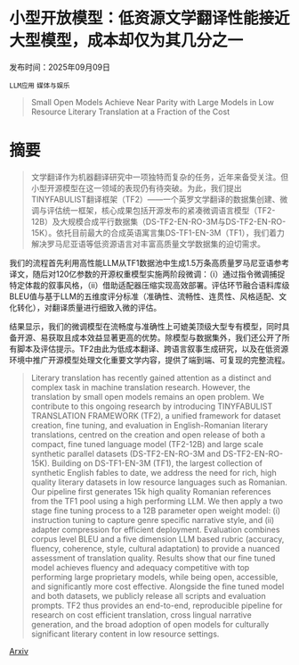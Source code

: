 # 小型开放模型：低资源文学翻译性能接近大型模型，成本却仅为其几分之一

发布时间：2025年09月09日

`LLM应用` `媒体与娱乐`

> Small Open Models Achieve Near Parity with Large Models in Low Resource Literary Translation at a Fraction of the Cost

# 摘要

> 文学翻译作为机器翻译研究中一项独特而复杂的任务，近年来备受关注。但小型开源模型在这一领域的表现仍有待突破。为此，我们提出TINYFABULIST翻译框架（TF2）——一个英罗文学翻译的数据集创建、微调与评估统一框架，核心成果包括开源发布的紧凑微调语言模型（TF2-12B）及大规模合成平行数据集（DS-TF2-EN-RO-3M与DS-TF2-EN-RO-15K）。依托目前最大的合成英语寓言集DS-TF1-EN-3M（TF1），我们着力解决罗马尼亚语等低资源语言对丰富高质量文学数据集的迫切需求。

我们的流程首先利用高性能LLM从TF1数据池中生成1.5万条高质量罗马尼亚语参考译文，随后对120亿参数的开源权重模型实施两阶段微调：（i）通过指令微调捕捉特定体裁的叙事风格，（ii）借助适配器压缩实现高效部署。评估环节融合语料库级BLEU值与基于LLM的五维度评分标准（准确性、流畅性、连贯性、风格适配、文化转化），对翻译质量进行细致入微的评估。

结果显示，我们的微调模型在流畅度与准确性上可媲美顶级大型专有模型，同时具备开源、易获取且成本效益显著更高的优势。除模型与数据集外，我们还公开了所有脚本及评估提示。TF2由此为低成本翻译、跨语言叙事生成研究，以及在低资源环境中推广开源模型处理文化重要文学内容，提供了端到端、可复现的完整流程。

> Literary translation has recently gained attention as a distinct and complex task in machine translation research. However, the translation by small open models remains an open problem. We contribute to this ongoing research by introducing TINYFABULIST TRANSLATION FRAMEWORK (TF2), a unified framework for dataset creation, fine tuning, and evaluation in English-Romanian literary translations, centred on the creation and open release of both a compact, fine tuned language model (TF2-12B) and large scale synthetic parallel datasets (DS-TF2-EN-RO-3M and DS-TF2-EN-RO-15K). Building on DS-TF1-EN-3M (TF1), the largest collection of synthetic English fables to date, we address the need for rich, high quality literary datasets in low resource languages such as Romanian. Our pipeline first generates 15k high quality Romanian references from the TF1 pool using a high performing LLM. We then apply a two stage fine tuning process to a 12B parameter open weight model: (i) instruction tuning to capture genre specific narrative style, and (ii) adapter compression for efficient deployment. Evaluation combines corpus level BLEU and a five dimension LLM based rubric (accuracy, fluency, coherence, style, cultural adaptation) to provide a nuanced assessment of translation quality. Results show that our fine tuned model achieves fluency and adequacy competitive with top performing large proprietary models, while being open, accessible, and significantly more cost effective. Alongside the fine tuned model and both datasets, we publicly release all scripts and evaluation prompts. TF2 thus provides an end-to-end, reproducible pipeline for research on cost efficient translation, cross lingual narrative generation, and the broad adoption of open models for culturally significant literary content in low resource settings.

[Arxiv](https://arxiv.org/abs/2509.07829)